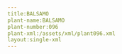 ```yaml
---
title:BALSAMO
plant-name:BALSAMO
plant-number:096
plant-xml:/assets/xml/plant096.xml
layout:single-xml
---
```

